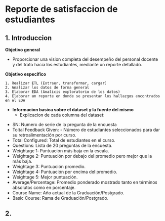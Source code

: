 # Reporte de satisfaccion de estudiantes
## 1. Introduccion
**Objetivo general**
- Proporcionar una vision completa del desempeño del personal docente y del trato hacia los estudiantes, mediante un reporte detallado.

**Objetivo especifico**

    1. Realizar ETL (Extraer, transformar, cargar)
    2. Analizar los datos de forma general
    3. Elaborar EDA (Analicis exploratorio de los datos)
    4. Elaborar un reporte en donde se presentan los hallazgos encontrados en el EDA
+ **Informacion basica sobre el dataset y la fuente del mismo**
    - Explicacion de cada columna del dataset:
- SN: Numero de serie de la pregunta de la encuesta 
- Toltal Feedback  Given: - Número de estudiantes seleccionados para dar su retroalimentación por curso.
- Total Configured: Total de estudiantes en el curso.
- Questions: Lista de 20 preguntas de la encuesta.
- Weightage 1: Puntuación más baja en la escala.
- Weightage 2: Puntuación por debajo del promedio pero mejor que la más baja.
- Weightage 3: Puntuación promedio.
- Weightage 4: Puntuación por encima del promedio.
- Weightage 5: Mejor puntuación.
- Average/Percentage: Promedio ponderado mostrado tanto en términos absolutos como en porcentaje.
- Course Name: Año actual de la Graduación/Postgrado.
- Basic Course: Rama de Graduación/Postgrado. 
## 2. 